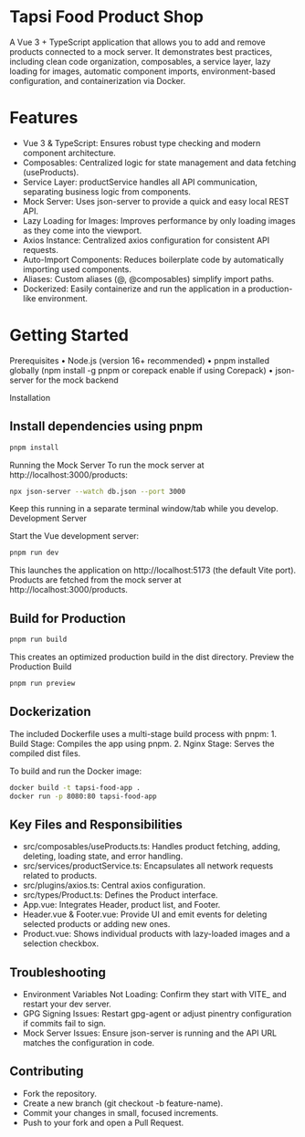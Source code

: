 # Tapsi Food Product Shop

A Vue 3 + TypeScript application that allows you to add and remove products connected to a mock server. It demonstrates best practices, including clean code organization, composables, a service layer, lazy loading for images, automatic component imports, environment-based configuration, and containerization via Docker.

# Features
*	Vue 3 & TypeScript: Ensures robust type checking and modern component architecture.
*	Composables: Centralized logic for state management and data fetching (useProducts).
*	Service Layer: productService handles all API communication, separating business logic from components.
*	Mock Server: Uses json-server to provide a quick and easy local REST API.
*	Lazy Loading for Images: Improves performance by only loading images as they come into the viewport.
*	Axios Instance: Centralized axios configuration for consistent API requests.
*	Auto-Import Components: Reduces boilerplate code by automatically importing used components.
*	Aliases: Custom aliases (@, @composables) simplify import paths.
*	Dockerized: Easily containerize and run the application in a production-like environment.

# Getting Started

Prerequisites
	•	Node.js (version 16+ recommended)
	•	pnpm installed globally (npm install -g pnpm or corepack enable if using Corepack)
	•	json-server for the mock backend

Installation

## Install dependencies using pnpm
```bash
pnpm install
```

Running the Mock Server
To run the mock server at http://localhost:3000/products:
```bash
npx json-server --watch db.json --port 3000
```

Keep this running in a separate terminal window/tab while you develop.
Development Server

Start the Vue development server:
```bash
pnpm run dev
```
This launches the application on http://localhost:5173 (the default Vite port). Products are fetched from the mock server at http://localhost:3000/products.

## Build for Production
```bash
pnpm run build
```

This creates an optimized production build in the dist directory.
Preview the Production Build

```bash
pnpm run preview
```

## Dockerization

The included Dockerfile uses a multi-stage build process with pnpm:
	1.	Build Stage: Compiles the app using pnpm.
	2.	Nginx Stage: Serves the compiled dist files.

To build and run the Docker image:

```bash
docker build -t tapsi-food-app .
docker run -p 8080:80 tapsi-food-app
```

## Key Files and Responsibilities
*	src/composables/useProducts.ts: Handles product fetching, adding, deleting, loading state, and error handling.
*	src/services/productService.ts: Encapsulates all network requests related to products.
*	src/plugins/axios.ts: Central axios configuration.
*	src/types/Product.ts: Defines the Product interface.
*	App.vue: Integrates Header, product list, and Footer.
*	Header.vue & Footer.vue: Provide UI and emit events for deleting selected products or adding new ones.
*	Product.vue: Shows individual products with lazy-loaded images and a selection checkbox.

## Troubleshooting
*	Environment Variables Not Loading: Confirm they start with VITE_ and restart your dev server.
*	GPG Signing Issues: Restart gpg-agent or adjust pinentry configuration if commits fail to sign.
*	Mock Server Issues: Ensure json-server is running and the API URL matches the configuration in code.

## Contributing
- Fork the repository.
- Create a new branch (git checkout -b feature-name).
- Commit your changes in small, focused increments.
- Push to your fork and open a Pull Request.

